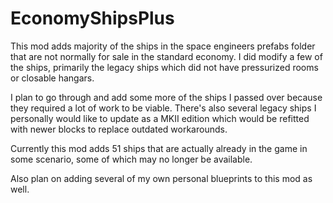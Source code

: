 # EconomyShipsPlus
This mod adds majority of the ships in the space engineers prefabs folder that are not normally for sale in the standard economy. I did modify a few of the ships, primarily the legacy ships which did not have pressurized rooms or closable hangars.

I plan to go through and add some more of the ships I passed over because they required a lot of work to be viable. There's also several legacy ships I personally would like to update as a MKII edition which would be refitted with newer blocks to replace outdated workarounds.

Currently this mod adds 51 ships that are actually already in the game in some scenario, some of which may no longer be available.

Also plan on adding several of my own personal blueprints to this mod as well.
